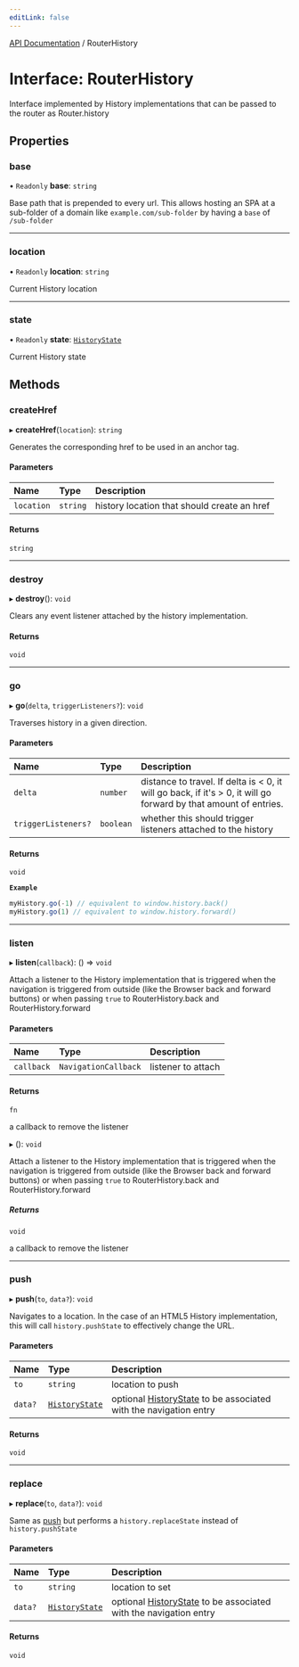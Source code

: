 ```yaml
---
editLink: false
---
```


[API Documentation](../index.md) / RouterHistory

# Interface: RouterHistory

Interface implemented by History implementations that can be passed to the
router as Router.history

## Properties

### base

• `Readonly` **base**: `string`

Base path that is prepended to every url. This allows hosting an SPA at a
sub-folder of a domain like `example.com/sub-folder` by having a `base` of
`/sub-folder`

___

### location

• `Readonly` **location**: `string`

Current History location

___

### state

• `Readonly` **state**: [`HistoryState`](HistoryState.md)

Current History state

## Methods

### createHref

▸ **createHref**(`location`): `string`

Generates the corresponding href to be used in an anchor tag.

#### Parameters

| Name | Type | Description |
| :------ | :------ | :------ |
| `location` | `string` | history location that should create an href |

#### Returns

`string`

___

### destroy

▸ **destroy**(): `void`

Clears any event listener attached by the history implementation.

#### Returns

`void`

___

### go

▸ **go**(`delta`, `triggerListeners?`): `void`

Traverses history in a given direction.

#### Parameters

| Name | Type | Description |
| :------ | :------ | :------ |
| `delta` | `number` | distance to travel. If delta is \< 0, it will go back, if it's \> 0, it will go forward by that amount of entries. |
| `triggerListeners?` | `boolean` | whether this should trigger listeners attached to the history |

#### Returns

`void`

**`Example`**

```js
myHistory.go(-1) // equivalent to window.history.back()
myHistory.go(1) // equivalent to window.history.forward()
```

___

### listen

▸ **listen**(`callback`): () => `void`

Attach a listener to the History implementation that is triggered when the
navigation is triggered from outside (like the Browser back and forward
buttons) or when passing `true` to RouterHistory.back and
RouterHistory.forward

#### Parameters

| Name | Type | Description |
| :------ | :------ | :------ |
| `callback` | `NavigationCallback` | listener to attach |

#### Returns

`fn`

a callback to remove the listener

▸ (): `void`

Attach a listener to the History implementation that is triggered when the
navigation is triggered from outside (like the Browser back and forward
buttons) or when passing `true` to RouterHistory.back and
RouterHistory.forward

##### Returns

`void`

a callback to remove the listener

___

### push

▸ **push**(`to`, `data?`): `void`

Navigates to a location. In the case of an HTML5 History implementation,
this will call `history.pushState` to effectively change the URL.

#### Parameters

| Name | Type | Description |
| :------ | :------ | :------ |
| `to` | `string` | location to push |
| `data?` | [`HistoryState`](HistoryState.md) | optional [HistoryState](HistoryState.md) to be associated with the navigation entry |

#### Returns

`void`

___

### replace

▸ **replace**(`to`, `data?`): `void`

Same as [push](RouterHistory.md#push) but performs a `history.replaceState`
instead of `history.pushState`

#### Parameters

| Name | Type | Description |
| :------ | :------ | :------ |
| `to` | `string` | location to set |
| `data?` | [`HistoryState`](HistoryState.md) | optional [HistoryState](HistoryState.md) to be associated with the navigation entry |

#### Returns

`void`
